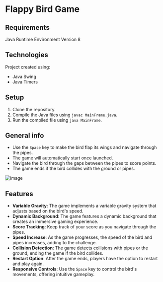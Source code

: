 
# Flappy Bird Game
## Requirements
Java Runtime Environment Version 8
## Technologies
Project created using:
 - Java Swing
 - Java Timers

## Setup
1. Clone the repository. 
2. Compile the Java files using `javac MainFrame.java`. 
3. Run the compiled file using `java MainFrame`.



## General info
- Use the `Space` key to make the bird flap its wings and navigate through the pipes. 
- The game will automatically start once launched. 
- Navigate the bird through the gaps between the pipes to score points. 
- The game ends if the bird collides with the ground or pipes.

![image](https://github.com/WoyTuloO/java-flappy-bird-game/assets/145787367/e4c3a7fb-eceb-4a9b-a294-7d693951c265)

## Features

- **Variable Gravity**: The game implements a variable gravity system that adjusts based on the bird's speed.
- **Dynamic Background**: The game features a dynamic background that creates an immersive gaming experience.
- **Score Tracking**: Keep track of your score as you navigate through the pipes.
- **Speed Increase**: As the game progresses, the speed of the bird and pipes increases, adding to the challenge.
- **Collision Detection**: The game detects collisions with pipes or the ground, ending the game if the bird collides.
- **Restart Option**: After the game ends, players have the option to restart and play again.
- **Responsive Controls**: Use the `Space` key to control the bird's movements, offering intuitive gameplay.

